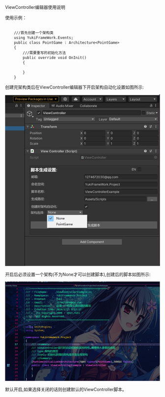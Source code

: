 ViewController编辑器使用说明

使用示例：
```

    ///首先创建一个架构类
    using YukiFrameWork.Events;
    public class PointGame : Architecture<PointGame>
    {
        ///需要重写的初始化方法
        public override void OnInit()
        {
            
        }        
    }
```
创建完架构类后在ViewController编辑器下开启架构自动化设置如图所示:

![输入图片说明](Texture/controllerEditor.png)

开启后必须设置一个架构(不为None才可以创建脚本),创建后的脚本如图所示:

![输入图片说明](Texture/controller4.png)

默认开启,如果选择关闭的话则创建默认的ViewController脚本。